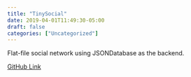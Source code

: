 ```yaml
---
title: "TinySocial"
date: 2019-04-01T11:49:30-05:00
draft: false
categories: ["Uncategorized"]
---
```


Flat-file social network using JSONDatabase as the backend.

[GitHub Link](https://github.com/mitchellurgero/tinysocial)